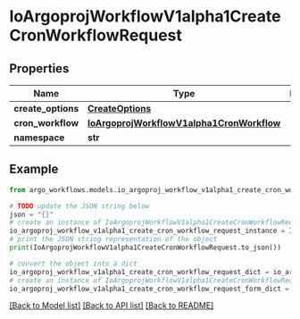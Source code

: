 # IoArgoprojWorkflowV1alpha1CreateCronWorkflowRequest


## Properties

Name | Type | Description | Notes
------------ | ------------- | ------------- | -------------
**create_options** | [**CreateOptions**](CreateOptions.md) |  | [optional] 
**cron_workflow** | [**IoArgoprojWorkflowV1alpha1CronWorkflow**](IoArgoprojWorkflowV1alpha1CronWorkflow.md) |  | [optional] 
**namespace** | **str** |  | [optional] 

## Example

```python
from argo_workflows.models.io_argoproj_workflow_v1alpha1_create_cron_workflow_request import IoArgoprojWorkflowV1alpha1CreateCronWorkflowRequest

# TODO update the JSON string below
json = "{}"
# create an instance of IoArgoprojWorkflowV1alpha1CreateCronWorkflowRequest from a JSON string
io_argoproj_workflow_v1alpha1_create_cron_workflow_request_instance = IoArgoprojWorkflowV1alpha1CreateCronWorkflowRequest.from_json(json)
# print the JSON string representation of the object
print(IoArgoprojWorkflowV1alpha1CreateCronWorkflowRequest.to_json())

# convert the object into a dict
io_argoproj_workflow_v1alpha1_create_cron_workflow_request_dict = io_argoproj_workflow_v1alpha1_create_cron_workflow_request_instance.to_dict()
# create an instance of IoArgoprojWorkflowV1alpha1CreateCronWorkflowRequest from a dict
io_argoproj_workflow_v1alpha1_create_cron_workflow_request_form_dict = io_argoproj_workflow_v1alpha1_create_cron_workflow_request.from_dict(io_argoproj_workflow_v1alpha1_create_cron_workflow_request_dict)
```
[[Back to Model list]](../README.md#documentation-for-models) [[Back to API list]](../README.md#documentation-for-api-endpoints) [[Back to README]](../README.md)


